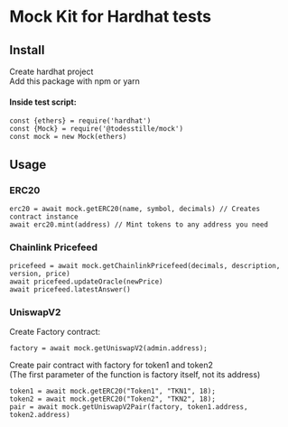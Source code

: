 # Mock Kit for Hardhat tests
## Install
Create hardhat project  
Add this package with npm or yarn
#### Inside test script:
```
const {ethers} = require('hardhat')
const {Mock} = require('@todesstille/mock')
const mock = new Mock(ethers)
```
## Usage
### ERC20
```
erc20 = await mock.getERC20(name, symbol, decimals) // Creates contract instance
await erc20.mint(address) // Mint tokens to any address you need
```
### Chainlink Pricefeed
```
pricefeed = await mock.getChainlinkPricefeed(decimals, description, version, price)
await pricefeed.updateOracle(newPrice)
await pricefeed.latestAnswer()

```
### UniswapV2
Create Factory contract:
```
factory = await mock.getUniswapV2(admin.address);
```
Create pair contract with factory for token1 and token2  
(The first parameter of the function is factory itself, not its address)
```
token1 = await mock.getERC20("Token1", "TKN1", 18);
token2 = await mock.getERC20("Token2", "TKN2", 18);
pair = await mock.getUniswapV2Pair(factory, token1.address, token2.address)
```